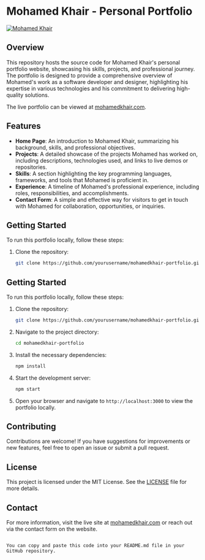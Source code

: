 # Mohamed Khair - Personal Portfolio

[![Mohamed Khair](https://mohamedkhair.com/assets/images/logo.png)](https://mohamedkhair.com/)

## Overview

This repository hosts the source code for Mohamed Khair's personal portfolio website, showcasing his skills, projects, and professional journey. The portfolio is designed to provide a comprehensive overview of Mohamed's work as a software developer and designer, highlighting his expertise in various technologies and his commitment to delivering high-quality solutions.

The live portfolio can be viewed at [mohamedkhair.com](https://mohamedkhair.com/).

## Features

- **Home Page**: An introduction to Mohamed Khair, summarizing his background, skills, and professional objectives.
- **Projects**: A detailed showcase of the projects Mohamed has worked on, including descriptions, technologies used, and links to live demos or repositories.
- **Skills**: A section highlighting the key programming languages, frameworks, and tools that Mohamed is proficient in.
- **Experience**: A timeline of Mohamed's professional experience, including roles, responsibilities, and accomplishments.
- **Contact Form**: A simple and effective way for visitors to get in touch with Mohamed for collaboration, opportunities, or inquiries.

## Getting Started

To run this portfolio locally, follow these steps:

1. Clone the repository:

   ```bash
   git clone https://github.com/yourusername/mohamedkhair-portfolio.git


## Getting Started

To run this portfolio locally, follow these steps:

1. Clone the repository:

   ```bash
   git clone https://github.com/yourusername/mohamedkhair-portfolio.git
   ```

2. Navigate to the project directory:

   ```bash
   cd mohamedkhair-portfolio
   ```

3. Install the necessary dependencies:

   ```bash
   npm install
   ```

4. Start the development server:

   ```bash
   npm start
   ```

5. Open your browser and navigate to `http://localhost:3000` to view the portfolio locally.

## Contributing

Contributions are welcome! If you have suggestions for improvements or new features, feel free to open an issue or submit a pull request.

## License

This project is licensed under the MIT License. See the [LICENSE](LICENSE) file for more details.

## Contact

For more information, visit the live site at [mohamedkhair.com](https://mohamedkhair.com/) or reach out via the contact form on the website.
```

You can copy and paste this code into your README.md file in your GitHub repository.
